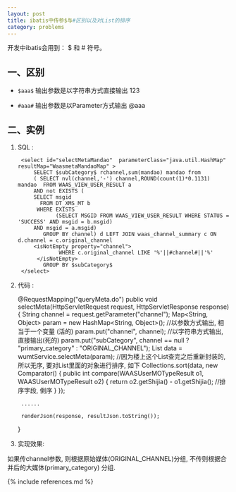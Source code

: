 ```yaml
---
layout: post
title: ibatis中传参$与#区别以及对List的排序
category: problems
---
```

开发中ibatis会用到： $ 和 # 符号。
 
一、区别
-----------

* `$aaa$` 输出参数是以字符串方式直接输出 123

* `#aaa#` 输出参数是以Parameter方式输出 @aaa

二、实例
-----------

1. SQL :

		<select id="selectMetaMandao"  parameterClass="java.util.HashMap" resultMap="WaasmetaMandaoMap" >  
			SELECT $subCategory$ rchannel,sum(mandao) mandao from
			( SELECT nvl(channel,'-') channel,ROUND(count(1)*0.1131) mandao  FROM WAAS_VIEW_USER_RESULT a 
			AND not EXISTS (
			SELECT msgid
			  FROM DT_XMS_MT b
			 WHERE EXISTS
				   (SELECT MSGID FROM WAAS_VIEW_USER_RESULT WHERE STATUS = 'SUCCESS' AND msgid = b.msgid)
			AND msgid = a.msgid)
			   GROUP BY channel) d LEFT JOIN waas_channel_summary c ON d.channel = c.original_channel 
			<isNotEmpty property="channel">
					WHERE c.original_channel LIKE '%'||#channel#||'%' 
			 </isNotEmpty>
			   GROUP BY $subCategory$
		</select>


2. 代码 : 

	@RequestMapping("queryMeta.do")
	public void selectMeta(HttpServletRequest request, HttpServletResponse response) {
		String channel = request.getParameter("channel");
		Map<String, Object> param = new HashMap<String, Object>();
		//以参数方式输出, 相当于一个变量 (活的)
		param.put("channel", channel); 
		//以字符串方式输出, 直接输出(死的)
		param.put("subCategory", channel == null ? "primary_category" : "ORIGINAL_CHANNEL"); 
		List<WAASUserMOTypeResult> data = wumtService.selectMeta(param);
		//因为楼上这个List查完之后重新封装的, 所以无序, 要对List里面的对象进行排序, 如下
		Collections.sort(data, new Comparator<WAASUserMOTypeResult>() {
			public int compare(WAASUserMOTypeResult o1, WAASUserMOTypeResult o2) {
				return o2.getShijia() - o1.getShijia(); //排序字段, 倒序
			}
		});
		
		......
		
		renderJson(response, resultJson.toString());

	}


3. 实现效果:

如果传channel参数, 则根据原始媒体(ORIGINAL_CHANNEL)分组, 不传则根据合并后的大媒体(primary_category) 分组.


{% include references.md %}
